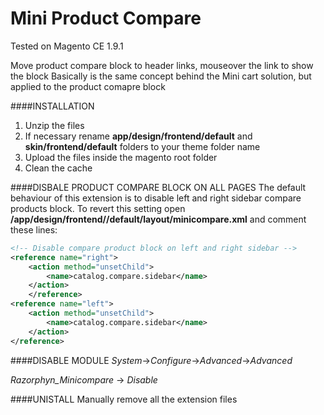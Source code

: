 Mini Product Compare
====================

Tested on Magento CE 1.9.1

Move product compare block to header links, mouseover the link to show the block
Basically is the same concept behind the Mini cart solution, but applied to the product comapre block

####INSTALLATION
1. Unzip the files 
2. If necessary rename **app/design/frontend/default** and  **skin/frontend/default** folders to your theme folder name
3. Upload the files inside the magento root folder
4. Clean the cache

####DISBALE PRODUCT COMPARE BLOCK ON ALL PAGES
The default behaviour of this extension is to disable left and right sidebar compare products block.
To revert this setting open **/app/design/frontend/<your theme>/default/layout/minicompare.xml** and comment these lines:

```xml
<!-- Disable compare product block on left and right sidebar -->
<reference name="right">
	<action method="unsetChild">
		<name>catalog.compare.sidebar</name>
	</action>
	</reference>
<reference name="left">
	<action method="unsetChild">
		<name>catalog.compare.sidebar</name>
	</action>
</reference>
```

####DISABLE MODULE
*System*->*Configure*->*Advanced*->*Advanced*

*Razorphyn_Minicompare* -> *Disable*

####UNISTALL
Manually remove all the extension files
